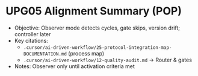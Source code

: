 # UPG05 Alignment Summary (POP)

- Objective: Observer mode detects cycles, gate skips, version drift; controller later
- Key citations:
  - `.cursor/ai-driven-workflow/25-protocol-integration-map-DOCUMENTATION.md` (process map)
  - `.cursor/ai-driven-workflow/12-quality-audit.md` → Router & gates
- Notes: Observer only until activation criteria met
